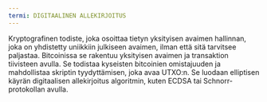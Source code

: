 ```yaml
---
termi: DIGITAALINEN ALLEKIRJOITUS
---
```


Kryptografinen todiste, joka osoittaa tietyn yksityisen avaimen hallinnan, joka on yhdistetty uniikkiin julkiseen avaimen, ilman että sitä tarvitsee paljastaa. Bitcoinissa se rakentuu yksityisen avaimen ja transaktion tiivisteen avulla. Se todistaa kyseisten bitcoinien omistajuuden ja mahdollistaa skriptin tyydyttämisen, joka avaa UTXO:n. Se luodaan elliptisen käyrän digitaalisen allekirjoitus algoritmin, kuten ECDSA tai Schnorr-protokollan avulla.